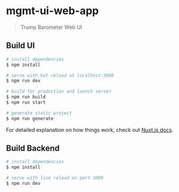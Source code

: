 # mgmt-ui-web-app

> Trump Barometer Web UI

## Build UI

```bash
# install dependencies
$ npm install

# serve with hot reload at localhost:3000
$ npm run dev

# build for production and launch server
$ npm run build
$ npm run start

# generate static project
$ npm run generate
```

For detailed explanation on how things work, check out [Nuxt.js docs](https://nuxtjs.org).

## Build Backend

```bash
# install dependencies
$ npm install

# serve with live reload on port 3000
$ npm run dev
```
